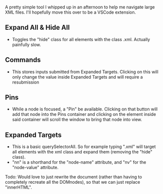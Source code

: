 A pretty simple tool I whipped up in an afternoon to help me navigate large XML files. I'll hopefully move this over to be a VSCode extension.

## Expand All & Hide All
 - Toggles the "hide" class for all elements with the class .xml. Actually painfully slow.

## Commands 
 - This stores inputs submitted from Expanded Targets. Clicking on this will only change the value inside Expanded Targets and will require a resubmission

## Pins
 - While a node is focused, a "Pin" be available. Clicking on that button will add that node into the Pins container and clicking on the element inside said container will scroll the window to bring that node into view.

## Expanded Targets
 - This is a basic querySelectorAll. So for example typing ".xml" will target all elements with the xml class and expand them (removing the "hide" class).
 - "nn" is a shorthand for the "node-name" attribute, and "nv" for the "node-value" attribute.

 Todo: Would love to just rewrite the document (rather than having to completely recreate all the DOMnodes), so that we can just replace "innerHTML".
